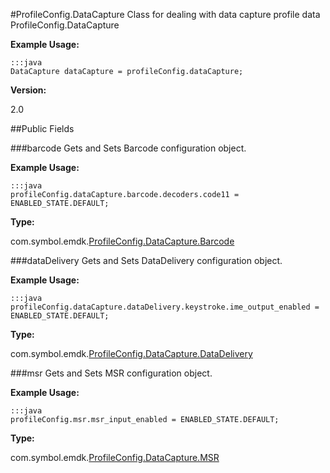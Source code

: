#ProfileConfig.DataCapture
Class for dealing with data capture profile data ProfileConfig.DataCapture

**Example Usage:**

	:::java
	DataCapture dataCapture = profileConfig.dataCapture;

**Version:**

2.0

##Public Fields

###barcode
Gets and Sets Barcode configuration object.

**Example Usage:**

	:::java
	profileConfig.dataCapture.barcode.decoders.code11 = ENABLED_STATE.DEFAULT;


**Type:**

com.symbol.emdk.[ProfileConfig.DataCapture.Barcode](ProfileConfig.DataCapture.Barcode)

###dataDelivery
Gets and Sets DataDelivery configuration object.

**Example Usage:**

	:::java
	profileConfig.dataCapture.dataDelivery.keystroke.ime_output_enabled = ENABLED_STATE.DEFAULT;


**Type:**

com.symbol.emdk.[ProfileConfig.DataCapture.DataDelivery](ProfileConfig.DataCapture.DataDelivery)

###msr
Gets and Sets MSR configuration object.

**Example Usage:**

	:::java
	profileConfig.msr.msr_input_enabled = ENABLED_STATE.DEFAULT;


**Type:**

com.symbol.emdk.[ProfileConfig.DataCapture.MSR](ProfileConfig.DataCapture.MSR)


